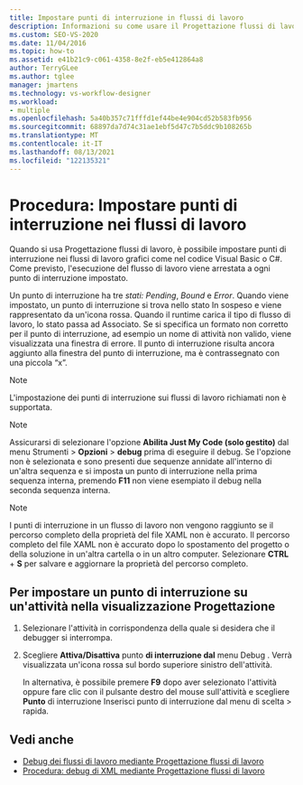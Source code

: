 ```yaml
---
title: Impostare punti di interruzione in flussi di lavoro
description: Informazioni su come usare il Progettazione flussi di lavoro per impostare punti di interruzione nei flussi di lavoro grafici come nel codice Visual Basic o C#.
ms.custom: SEO-VS-2020
ms.date: 11/04/2016
ms.topic: how-to
ms.assetid: e41b21c9-c061-4358-8e2f-eb5e412864a8
author: TerryGLee
ms.author: tglee
manager: jmartens
ms.technology: vs-workflow-designer
ms.workload:
- multiple
ms.openlocfilehash: 5a40b357c71fffd1ef44be4e904cd52b583fb956
ms.sourcegitcommit: 68897da7d74c31ae1ebf5d47c7b5ddc9b108265b
ms.translationtype: MT
ms.contentlocale: it-IT
ms.lasthandoff: 08/13/2021
ms.locfileid: "122135321"
---
```

# <a name="how-to-set-breakpoints-in-workflows"></a>Procedura: Impostare punti di interruzione nei flussi di lavoro

Quando si usa Progettazione flussi di lavoro, è possibile impostare punti di interruzione nei flussi di lavoro grafici come nel codice Visual Basic o C#. Come previsto, l'esecuzione del flusso di lavoro viene arrestata a ogni punto di interruzione impostato.

Un punto di interruzione ha tre *stati: Pending*, *Bound* e *Error*. Quando viene impostato, un punto di interruzione si trova nello stato In sospeso e viene rappresentato da un'icona rossa. Quando il runtime carica il tipo di flusso di lavoro, lo stato passa ad Associato. Se si specifica un formato non corretto per il punto di interruzione, ad esempio un nome di attività non valido, viene visualizzata una finestra di errore. Il punto di interruzione risulta ancora aggiunto alla finestra del punto di interruzione, ma è contrassegnato con una piccola “x”.

> [!NOTE]
> L'impostazione dei punti di interruzione sui flussi di lavoro richiamati non è supportata.

> [!NOTE]
> Assicurarsi di selezionare l'opzione **Abilita Just My Code (solo gestito)** dal menu Strumenti   >  **Opzioni**  >  **debug** prima di eseguire il debug. Se l'opzione non è selezionata e sono presenti due sequenze annidate all'interno di un'altra sequenza e si imposta un punto di interruzione nella prima sequenza interna, premendo **F11** non viene esempiato il debug nella seconda sequenza interna.

> [!NOTE]
> I punti di interruzione in un flusso di lavoro non vengono raggiunto se il percorso completo della proprietà del file XAML non è accurato. Il percorso completo del file XAML non è accurato dopo lo spostamento del progetto o della soluzione in un'altra cartella o in un altro computer. Selezionare **CTRL** + **S** per salvare e aggiornare la proprietà del percorso completo.

## <a name="to-set-a-breakpoint-on-an-activity-in-the-design-view"></a>Per impostare un punto di interruzione su un'attività nella visualizzazione Progettazione

1. Selezionare l'attività in corrispondenza della quale si desidera che il debugger si interrompa.

2. Scegliere **Attiva/Disattiva** punto **di interruzione dal** menu Debug . Verrà visualizzata un'icona rossa sul bordo superiore sinistro dell'attività.

   In alternativa, è possibile premere **F9** dopo aver selezionato l'attività oppure fare clic con il pulsante destro del mouse sull'attività e scegliere **Punto** di interruzione Inserisci punto di interruzione dal menu di scelta  >   rapida.

## <a name="see-also"></a>Vedi anche

- [Debug dei flussi di lavoro mediante Progettazione flussi di lavoro](../workflow-designer/debugging-workflows-with-the-workflow-designer.md)
- [Procedura: debug di XML mediante Progettazione flussi di lavoro](../workflow-designer/how-to-debug-xaml-with-the-workflow-designer.md)
